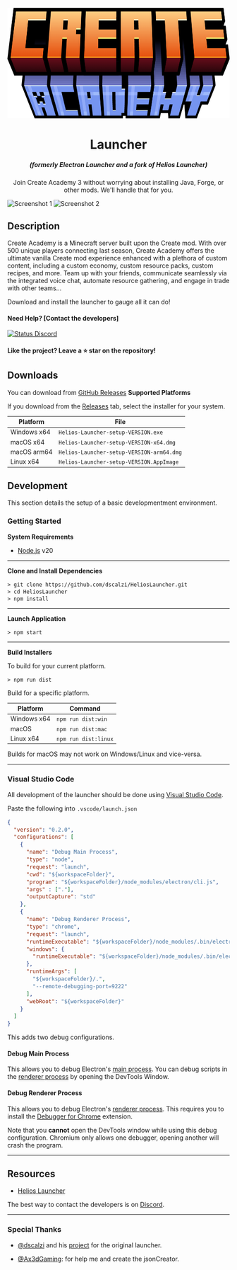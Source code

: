 <p align="center"><img src="./app/assets/images/minecraft_title.png" width="550px" height="250px" alt="aventium softworks"></p>

<h1 align="center">Launcher</h1>

<em><h5 align="center">(formerly Electron Launcher and a fork of Helios Launcher)</h5></em>

<p align="center">Join Create Academy 3 without worrying about installing Java, Forge, or other mods. We'll handle that for you.</p>

![Screenshot 1](https://i.imgur.com/GYR4suf.png)
![Screenshot 2](https://i.imgur.com/UZ3i3HE.png)

## Description

Create Academy is a Minecraft server built upon the Create mod. With over 500 unique players connecting last season, Create Academy offers the ultimate vanilla Create mod experience enhanced with a plethora of custom content, including a custom economy, custom resource packs, custom recipes, and more. Team up with your friends, communicate seamlessly via the integrated voice chat, automate resource gathering, and engage in trade with other teams...

Download and install the launcher to gauge all it can do!

#### Need Help? [Contact the developers]

[![Status Discord](https://lanyard.cnrad.dev/api/431469113341116426)](https://discord.com/users/431469113341116426)

#### Like the project? Leave a ⭐ star on the repository!

## Downloads

You can download from [GitHub Releases](https://github.com/Fairy-Jeux/CreateAcademyLauncher/releases)
**Supported Platforms**

If you download from the [Releases](https://github.com/Fairy-Jeux/CreateAcademyLauncher/releases) tab, select the installer for your system.

| Platform | File |
| -------- | ---- |
| Windows x64 | `Helios-Launcher-setup-VERSION.exe` |
| macOS x64 | `Helios-Launcher-setup-VERSION-x64.dmg` |
| macOS arm64 | `Helios-Launcher-setup-VERSION-arm64.dmg` |
| Linux x64 | `Helios-Launcher-setup-VERSION.AppImage` |

## Development

This section details the setup of a basic developmentment environment.

### Getting Started

**System Requirements**

* [Node.js][nodejs] v20

---

**Clone and Install Dependencies**

```console
> git clone https://github.com/dscalzi/HeliosLauncher.git
> cd HeliosLauncher
> npm install
```

---

**Launch Application**

```console
> npm start
```

---

**Build Installers**

To build for your current platform.

```console
> npm run dist
```

Build for a specific platform.

| Platform    | Command              |
| ----------- | -------------------- |
| Windows x64 | `npm run dist:win`   |
| macOS       | `npm run dist:mac`   |
| Linux x64   | `npm run dist:linux` |

Builds for macOS may not work on Windows/Linux and vice-versa.

---

### Visual Studio Code

All development of the launcher should be done using [Visual Studio Code][vscode].

Paste the following into `.vscode/launch.json`

```JSON
{
  "version": "0.2.0",
  "configurations": [
    {
      "name": "Debug Main Process",
      "type": "node",
      "request": "launch",
      "cwd": "${workspaceFolder}",
      "program": "${workspaceFolder}/node_modules/electron/cli.js",
      "args" : ["."],
      "outputCapture": "std"
    },
    {
      "name": "Debug Renderer Process",
      "type": "chrome",
      "request": "launch",
      "runtimeExecutable": "${workspaceFolder}/node_modules/.bin/electron",
      "windows": {
        "runtimeExecutable": "${workspaceFolder}/node_modules/.bin/electron.cmd"
      },
      "runtimeArgs": [
        "${workspaceFolder}/.",
        "--remote-debugging-port=9222"
      ],
      "webRoot": "${workspaceFolder}"
    }
  ]
}
```

This adds two debug configurations.

#### Debug Main Process

This allows you to debug Electron's [main process][mainprocess]. You can debug scripts in the [renderer process][rendererprocess] by opening the DevTools Window.

#### Debug Renderer Process

This allows you to debug Electron's [renderer process][rendererprocess]. This requires you to install the [Debugger for Chrome][chromedebugger] extension.

Note that you **cannot** open the DevTools window while using this debug configuration. Chromium only allows one debugger, opening another will crash the program.

---

## Resources

* [Helios Launcher](https://github.com/dscalzi/HeliosLauncher)

The best way to contact the developers is on [Discord](https://discord.com/users/431469113341116426).

---


[nodejs]: https://nodejs.org/en/ 'Node.js'
[vscode]: https://code.visualstudio.com/ 'Visual Studio Code'
[mainprocess]: https://electronjs.org/docs/tutorial/application-architecture#main-and-renderer-processes 'Main Process'
[rendererprocess]: https://electronjs.org/docs/tutorial/application-architecture#main-and-renderer-processes 'Renderer Process'
[chromedebugger]: https://marketplace.visualstudio.com/items?itemName=msjsdiag.debugger-for-chrome 'Debugger for Chrome'
[discord]: https://discord.gg/zNWUXdt 'Discord'
[issues]: https://github.com/dscalzi/HeliosLauncher/wiki 'issues'
[nebula]: https://github.com/dscalzi/Nebula 'dscalzi/Nebula'
[v2branch]: https://github.com/dscalzi/HeliosLauncher/tree/ts-refactor 'v2 branch'

### Special Thanks

* [@dscalzi](https://github.com/dscalzi) and his [project](https://github.com/dscalzi/HeliosLauncher) for the original launcher.

* [@Ax3dGaming](https://github.com/Ax3dGaming): for help me and create the jsonCreator.

